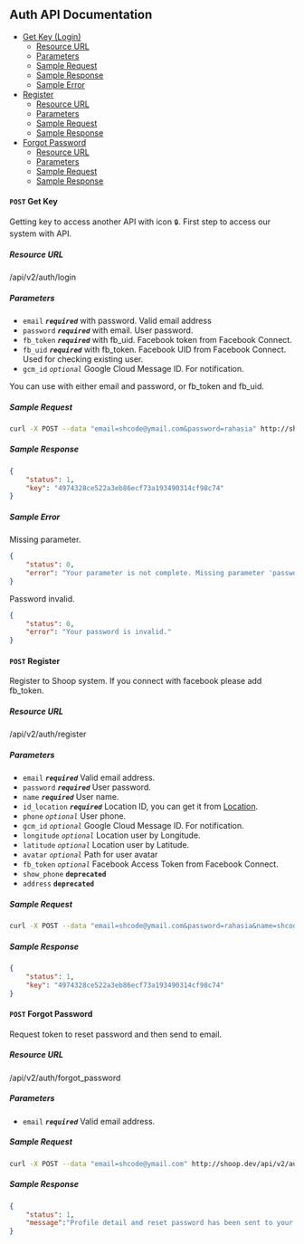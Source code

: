 ## Auth API Documentation

- [Get Key (Login)](#get-key)
    + [Resource URL](#get-key-url)
	+ [Parameters](#get-key-param)
	+ [Sample Request](#get-key-request)
	+ [Sample Response](#get-key-response)
	+ [Sample Error](#get-key-error)
- [Register](#register)
    + [Resource URL](#register-url)
    + [Parameters](#register-param)
    + [Sample Request](#register-request)
    + [Sample Response](#register-response)
- [Forgot Password](#forgot-password)
    + [Resource URL](#forgot-password-url)
    + [Parameters](#forgot-password-param)
    + [Sample Request](#forgot-password-request)
    + [Sample Response](#forgot-password-response)


#### <a name="get-key"></a> `POST` Get Key
Getting key to access another API with icon `🔒`. First step to access our system with API. 

##### <a name="get-key-url"></a> Resource URL
/api/v2/auth/login

##### <a name="get-key-param"></a> Parameters
+ `email` ___`required`___ with password. Valid email address
+ `password` ___`required`___ with email. User password.
+ `fb_token` ___`required`___ with fb_uid. Facebook token from Facebook Connect.
+ `fb_uid` ___`required`___ with fb_token. Facebook UID from Facebook Connect. Used for checking existing user.
+ `gcm_id` _`optional`_ Google Cloud Message ID. For notification.

You can use with either email and password, or fb_token and fb_uid. 

##### <a name="get-key-request"></a>Sample Request
````sh
curl -X POST --data "email=shcode@ymail.com&password=rahasia" http://shoop.dev/api/v2/auth/login
````

##### <a name="get-key-response"></a>Sample Response

````json
{
    "status": 1,
    "key": "4974328ce522a3eb86ecf73a193490314cf98c74"
}
````
##### <a name="get-key-error"></a>Sample Error

Missing parameter.

````json
{
    "status": 0,
    "error": "Your parameter is not complete. Missing parameter 'password'."
}
````

Password invalid.

````json
{
    "status": 0,
    "error": "Your password is invalid."
}
````

#### <a name="register"></a> `POST` Register
Register to Shoop system. If you connect with facebook please add fb_token.

##### <a name="register-url"></a> Resource URL
/api/v2/auth/register

##### <a name="register-param"></a> Parameters
+ `email` ___`required`___ Valid email address.
+ `password` ___`required`___ User password.
+ `name` ___`required`___ User name.
+ `id_location` ___`required`___ Location ID, you can get it from [Location](#).
+ `phone` _`optional`_ User phone.
+ `gcm_id` _`optional`_ Google Cloud Message ID. For notification.
+ `longitude` _`optional`_ Location user by Longitude.
+ `latitude` _`optional`_ Location user by Latitude.
+ `avatar` _`optional`_ Path for user avatar
+ `fb_token` _`optional`_ Facebook Access Token from Facebook Connect.
+ `show_phone` __`deprecated`__ 
+ `address` __`deprecated`__

##### <a name="register-request"></a>Sample Request
````sh
curl -X POST --data "email=shcode@ymail.com&password=rahasia&name=shcode&id_location=7&phone=082232856363" http://shoop.dev/api/v2/auth/register
````

##### <a name="register-response"></a>Sample Response

````json
{
    "status": 1,
    "key": "4974328ce522a3eb86ecf73a193490314cf98c74"
}
````

#### <a name="forgot-password"></a> `POST` Forgot Password
Request token to reset password and then send to email.

##### <a name="forgot-password-url"></a> Resource URL
/api/v2/auth/forgot_password

##### <a name="register-param"></a> Parameters
+ `email` ___`required`___ Valid email address.

##### <a name="register-request"></a>Sample Request
````sh
curl -X POST --data "email=shcode@ymail.com" http://shoop.dev/api/v2/auth/forgot_password
````

##### <a name="register-response"></a>Sample Response

````json
{
    "status": 1,
    "message":"Profile detail and reset password has been sent to your email."
}
````
